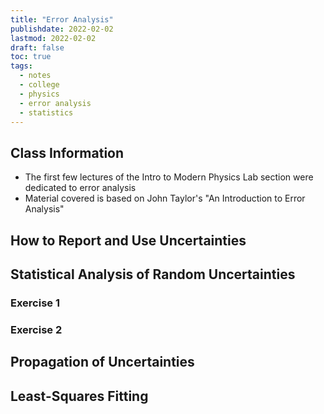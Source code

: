 ```yaml
---
title: "Error Analysis"
publishdate: 2022-02-02
lastmod: 2022-02-02
draft: false
toc: true
tags:
  - notes
  - college
  - physics
  - error analysis
  - statistics
---
```


## Class Information
* The first few lectures of the Intro to Modern Physics Lab section were dedicated to error analysis
* Material covered is based on John Taylor's "An Introduction to Error Analysis"

## How to Report and Use Uncertainties

## Statistical Analysis of Random Uncertainties

### Exercise 1

### Exercise 2


## Propagation of Uncertainties

## Least-Squares Fitting
